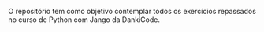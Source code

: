 O repositório tem como objetivo contemplar todos os exercícios repassados no curso de Python com Jango da DankiCode.
